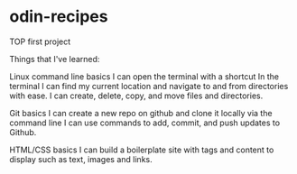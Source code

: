 # odin-recipes
TOP first project

Things that I've learned:

Linux command line basics
I can open the terminal with a shortcut
In the terminal I can find my current location and navigate to and from directories with ease.
I can create, delete, copy, and move files and directories.

Git basics
I can create a new repo on github and clone it locally via the command line
I can use commands to add, commit, and push updates to Github.

HTML/CSS basics
I can build a boilerplate site with tags and content to display such as text, images and links.
